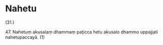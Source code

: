 

# Nahetu







(31.)

47\. Nahetuṃ akusalaṃ dhammaṃ paṭicca hetu akusalo dhammo uppajjati nahetupaccayā. (1)



